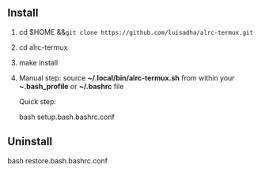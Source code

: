 

## Install

1. cd $HOME &&```git clone https://github.com/luisadha/alrc-termux.git```

2. cd alrc-termux

3. make install

4. Manual step:
   source **~/.local/bin/alrc-termux.sh** from within your **~.bash\_profile** or **~/.bashrc** file
   
   Quick step:

   bash setup.bash.bashrc.conf

## Uninstall
   
   bash restore.bash.bashrc.conf
